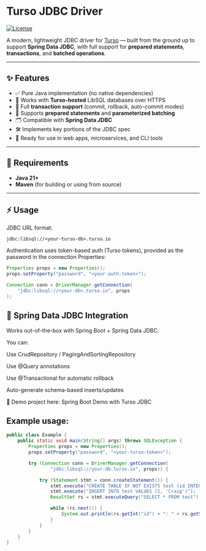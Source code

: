# Turso JDBC Driver

[![License](https://img.shields.io/github/license/conagurig/turso-jdbc.svg)](https://opensource.org/licenses/Apache-2.0)

A modern, lightweight JDBC driver for [Turso](https://turso.tech) — built from the ground up to support **Spring Data JDBC**, with full support for **prepared statements**, **transactions**, and **batched operations**.

---

## ✨ Features

- ✅ Pure Java implementation (no native dependencies)
- 🔐 Works with **Turso-hosted** LibSQL databases over HTTPS
- 🔄 Full **transaction support** (commit, rollback, auto-commit modes)
- 🧠 Supports **prepared statements** and **parameterized batching**
- 🗂 Compatible with **Spring Data JDBC**
- 🛠 Implements key portions of the JDBC spec
- 🚀 Ready for use in web apps, microservices, and CLI tools

---

## 🧪 Requirements

- **Java 21+**
- **Maven** (for building or using from source)

---

## ⚡ Usage

JDBC URL format:
```text
jdbc:libsql://<your-turso-db>.turso.io
```

Authentication uses token-based auth (Turso tokens), provided as the password in the connection Properties:

```java
Properties props = new Properties();
props.setProperty("password", "<your-auth-token>");

Connection conn = DriverManager.getConnection(
    "jdbc:libsql://<your-db>.turso.io", props
);
```
## 🧬 Spring Data JDBC Integration
Works out-of-the-box with Spring Boot + Spring Data JDBC.

You can:

Use CrudRepository / PagingAndSortingRepository

Use @Query annotations

Use @Transactional for automatic rollback

Auto-generate schema-based inserts/updates

📎 Demo project here: Spring Boot Demo with Turso JDBC

## Example usage:
```java
public class Example {
    public static void main(String[] args) throws SQLException {
        Properties props = new Properties();
        props.setProperty("password", "<your-turso-token>");

        try (Connection conn = DriverManager.getConnection(
                "jdbc:libsql://your-db.turso.io", props)) {

            try (Statement stmt = conn.createStatement()) {
                stmt.execute("CREATE TABLE IF NOT EXISTS test (id INTEGER, name TEXT)");
                stmt.execute("INSERT INTO test VALUES (1, 'Craig')");
                ResultSet rs = stmt.executeQuery("SELECT * FROM test");

                while (rs.next()) {
                    System.out.println(rs.getInt("id") + ": " + rs.getString("name"));
                }
            }
        }
    }
}
```
